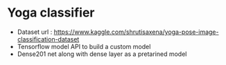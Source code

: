 # Yoga classifier 
* Dataset url : <https://www.kaggle.com/shrutisaxena/yoga-pose-image-classification-dataset>
* Tensorflow model API to build a custom model 
* Dense201 net along with dense layer as a pretarined model 
